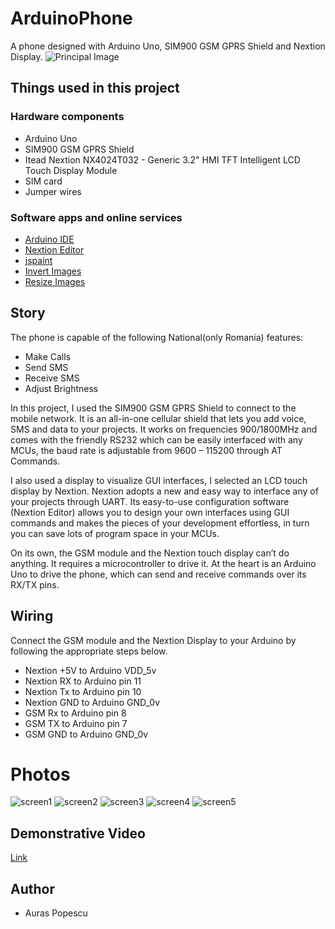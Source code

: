 # ArduinoPhone
A phone designed with Arduino Uno, SIM900 GSM GPRS Shield and Nextion Display.
![Principal Image](./images/phone.jpg)

## Things used in this project
### Hardware components
* Arduino Uno
* SIM900 GSM GPRS Shield
* Itead Nextion NX4024T032 - Generic 3.2" HMI TFT Intelligent LCD Touch Display Module
* SIM card
* Jumper wires
### Software apps and online services
* [Arduino IDE](https://www.arduino.cc/en/main/software)
* [Nextion Editor](https://nextion.itead.cc/resources/download/nextion-editor/)
* [jspaint](https://jspaint.app/#local:40308c9382ae9)
* [Invert Images](https://pinetools.com/invert-image-colors)
* [Resize Images](https://resizeimage.net/)

## Story
The phone is capable of the following National(only Romania) features:
* Make Calls
* Send SMS
* Receive SMS
* Adjust Brightness

In this project, I used the SIM900 GSM GPRS Shield to connect to the mobile network. It is an all-in-one cellular shield that lets you add voice, SMS and data to your projects. It works on frequencies 900/1800MHz and comes with the friendly RS232 which can be easily interfaced with any MCUs, the baud rate is adjustable from 9600 – 115200 through AT Commands.

I also used a display to visualize GUI interfaces, I selected an LCD touch display by Nextion. Nextion adopts a new and easy way to interface any of your projects through UART. Its easy-to-use configuration software (Nextion Editor) allows you to design your own interfaces using GUI commands and makes the pieces of your development effortless, in turn you can save lots of program space in your MCUs.

On its own, the GSM module and the Nextion touch display can’t do anything. It requires a microcontroller to drive it. At the heart is an Arduino Uno to drive the phone, which can send and receive commands over its RX/TX pins.

## Wiring
Connect the GSM module and the Nextion Display to your Arduino by following the appropriate steps below.
* Nextion +5V to Arduino VDD_5v
* Nextion RX to Arduino pin 11
* Nextion Tx to Arduino pin 10
* Nextion GND to Arduino GND_0v
* GSM Rx to Arduino pin 8
* GSM TX to Arduino pin 7
* GSM GND to Arduino GND_0v

# Photos
![screen1](./images/homeScreen.jpg)
![screen2](./images/callScreen.jpg)
![screen3](./images/callingScreen.jpg)
![screen4](./images/messageScreen.jpg)
![screen5](./images/settingScreen.jpg)

## Demonstrative Video
[Link](https://photos.app.goo.gl/D7gRWPsD8u2miHMe7)

## Author 
* Auras Popescu